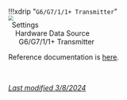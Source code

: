 !!!xdrip "`G6/G7/1/1+ Transmitter`"  
    <img src="../../images/hamburger_menu.png" style="zoom:60%;" />  
    &ensp;Settings  
    &emsp;Hardware Data Source  
    &ensp;&emsp;G6/G7/1/1+ Transmitter

Reference documentation is [here](https://navid200.github.io/xDrip/docs/Dexcom_page.html).

</br>

[*Last modified 3/8/2024*](https://github.com/NightscoutFoundation/xDrip/releases/tag/2024.08.02)
